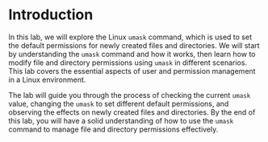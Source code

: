 # Introduction

In this lab, we will explore the Linux `umask` command, which is used to set the default permissions for newly created files and directories. We will start by understanding the `umask` command and how it works, then learn how to modify file and directory permissions using `umask` in different scenarios. This lab covers the essential aspects of user and permission management in a Linux environment.

The lab will guide you through the process of checking the current `umask` value, changing the `umask` to set different default permissions, and observing the effects on newly created files and directories. By the end of this lab, you will have a solid understanding of how to use the `umask` command to manage file and directory permissions effectively.
